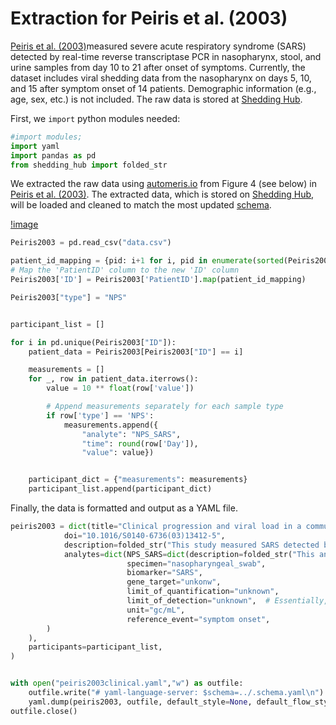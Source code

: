 # Extraction for Peiris et al. (2003)

[Peiris et al. (2003)](https://www.thelancet.com/journals/lancet/article/PIIS0140-6736(03)13412-5/fulltext)measured severe acute respiratory syndrome (SARS) detected by real-time reverse transcriptase PCR in nasopharynx, stool, and urine samples from day 10 to 21 after onset of symptoms. Currently, the dataset includes viral shedding data from the nasopharynx on days 5, 10, and 15 after symptom onset of 14 patients. Demographic information (e.g., age, sex, etc.) is not included. The raw data is stored at [Shedding Hub](https://github.com/shedding-hub/shedding-hub/tree/main/data/peiris2003clinical). 



First, we `import` python modules needed:

```python
#import modules;
import yaml
import pandas as pd
from shedding_hub import folded_str
```

We extracted the raw data using [automeris.io](https://automeris.io/) from Figure 4 (see below) in [Peiris et al. (2003)](https://www.thelancet.com/journals/lancet/article/PIIS0140-6736(03)13412-5/fulltext). The extracted data, which is stored on [Shedding Hub](https://github.com/shedding-hub/shedding-hub/tree/main/data/peiris2003clinical), will be loaded and cleaned to match the most updated [schema](https://github.com/shedding-hub/shedding-hub/blob/main/data/.schema.yaml).

[!image](patient_data.png)

```python
Peiris2003 = pd.read_csv("data.csv")

patient_id_mapping = {pid: i+1 for i, pid in enumerate(sorted(Peiris2003 ['PatientID'].unique()))}
# Map the 'PatientID' column to the new 'ID' column
Peiris2003['ID'] = Peiris2003['PatientID'].map(patient_id_mapping)

Peiris2003["type"] = "NPS"


participant_list = []

for i in pd.unique(Peiris2003["ID"]):
    patient_data = Peiris2003[Peiris2003["ID"] == i]

    measurements = []
    for _, row in patient_data.iterrows():
        value = 10 ** float(row['value'])

        # Append measurements separately for each sample type
        if row['type'] == 'NPS':
            measurements.append({
                "analyte": "NPS_SARS", 
                "time": round(row['Day']), 
                "value": value})


    participant_dict = {"measurements": measurements}
    participant_list.append(participant_dict)

```
Finally, the data is formatted and output as a YAML file.

```python
peiris2003 = dict(title="Clinical progression and viral load in a community outbreak of coronavirus-associated SARS pneumonia: a prospective study",
            doi="10.1016/S0140-6736(03)13412-5",
            description=folded_str("This study measured SARS detected by real-time reverse transcriptase PCR in nasopharyngeal samples from 14 patients who admitted to the United Christian Hospital from the Amoy Gardens housing estate who fulfilled the modified WHO definition of SARS, on days 5, 10, and 15 after symptom onset.\n"),
            analytes=dict(NPS_SARS=dict(description=folded_str("This analyte indicates the detection of SARS RNA in nasopharyngeal aspirates.\n"),
                          specimen="nasopharyngeal_swab", 
                          biomarker="SARS",
                          gene_target="unkonw",
                          limit_of_quantification="unknown",
                          limit_of_detection="unknown",  # Essentially, 1 swab sample was transformed to 3 mL of liquid sample, from the original paper (https://pmc.ncbi.nlm.nih.gov/articles/PMC7108127/#R4).
                          unit="gc/mL",
                          reference_event="symptom onset",
        )
    ),
    participants=participant_list,
)


with open("peiris2003clinical.yaml","w") as outfile:
    outfile.write("# yaml-language-server: $schema=../.schema.yaml\n")
    yaml.dump(peiris2003, outfile, default_style=None, default_flow_style=False, sort_keys=False)
outfile.close()
```